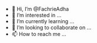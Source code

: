 - 👋 Hi, I’m @FachrieAdha
- 👀 I’m interested in ...
- 🌱 I’m currently learning ...
- 💞️ I’m looking to collaborate on ...
- 📫 How to reach me ...

<!---
FachrieAdha/FachrieAdha is a ✨ special ✨ repository because its `README.md` (this file) appears on your GitHub profile.
You can click the Preview link to take a look at your changes.
--->
